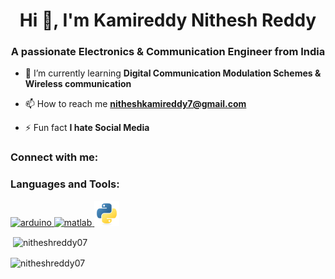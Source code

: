 <h1 align="center">Hi 👋, I'm Kamireddy Nithesh Reddy</h1>
<h3 align="center">A passionate Electronics & Communication Engineer from India</h3>

- 🌱 I’m currently learning **Digital Communication Modulation Schemes & Wireless communication**

- 📫 How to reach me **nitheshkamireddy7@gmail.com**

- ⚡ Fun fact **I hate Social Media**

<h3 align="left">Connect with me:</h3>
<p align="left">
</p>

<h3 align="left">Languages and Tools:</h3>
<p align="left"> <a href="https://www.arduino.cc/" target="_blank" rel="noreferrer"> <img src="https://cdn.worldvectorlogo.com/logos/arduino-1.svg" alt="arduino" width="40" height="40"/> </a> <a href="https://www.mathworks.com/" target="_blank" rel="noreferrer"> <img src="https://upload.wikimedia.org/wikipedia/commons/2/21/Matlab_Logo.png" alt="matlab" width="40" height="40"/> </a> <a href="https://www.python.org" target="_blank" rel="noreferrer"> <img src="https://raw.githubusercontent.com/devicons/devicon/master/icons/python/python-original.svg" alt="python" width="40" height="40"/> </a> </p>

<p>&nbsp;<img align="center" src="https://github-readme-stats.vercel.app/api?username=nitheshreddy07&show_icons=true&locale=en" alt="nitheshreddy07" /></p>

<p><img align="center" src="https://github-readme-streak-stats.herokuapp.com/?user=nitheshreddy07&" alt="nitheshreddy07" /></p>
